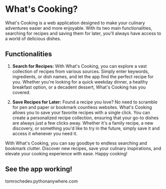 # What's Cooking?

What's Cooking is a web application designed to make your culinary adventures easier and more enjoyable. With its two main functionalities, searching for recipes and saving them for later, you'll always have access to a world of delicious dishes.

## Functionalities
1. **Search for Recipes:** With What's Cooking, you can explore a vast collection of recipes from various sources. Simply enter keywords, ingredients, or dish names, and let the app find the perfect recipe for you. Whether you're looking for a quick weekday dinner, a healthy breakfast option, or a decadent dessert, What's Cooking has you covered.

2. **Save Recipes for Later:** Found a recipe you love? No need to scramble for pen and paper or bookmark countless websites. What's Cooking allows you to save your favorite recipes with a single click. You can create a personalized recipe collection, ensuring that your go-to dishes are always just a few clicks away. Whether it's a family recipe, a new discovery, or something you'd like to try in the future, simply save it and access it whenever you need it.

With What's Cooking, you can say goodbye to endless searching and bookmark clutter. Discover new recipes, save your culinary inspirations, and elevate your cooking experience with ease. Happy cooking!

## See the app working!

tomrochedev.pythonanywhere.com